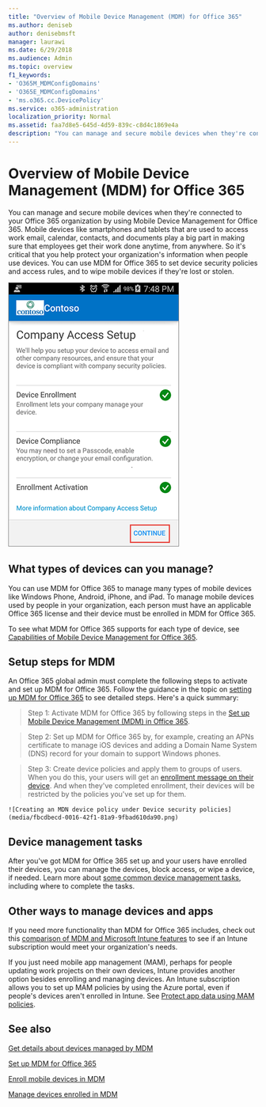 ```yaml
---
title: "Overview of Mobile Device Management (MDM) for Office 365"
ms.author: deniseb
author: denisebmsft
manager: laurawi
ms.date: 6/29/2018
ms.audience: Admin
ms.topic: overview
f1_keywords:
- 'O365M_MDMConfigDomains'
- 'O365E_MDMConfigDomains'
- 'ms.o365.cc.DevicePolicy'
ms.service: o365-administration
localization_priority: Normal
ms.assetid: faa7d8e5-645d-4d59-839c-c8d4c1869e4a
description: "You can manage and secure mobile devices when they're connected to your Office 365 organization by using Mobile Device Management for Office 365. Mobile devices like smartphones and tablets that are used to access work email, calendar, contacts, and documents play a big part in making sure that employees get their work done anytime, from anywhere. So it's critical that you help protect your organization's information when people use devices. You can use MDM for Office 365 to set device security policies and access rules, and to wipe mobile devices if they're lost or stolen."
---
```


# Overview of Mobile Device Management (MDM) for Office 365

You can manage and secure mobile devices when they're connected to your Office 365 organization by using Mobile Device Management for Office 365. Mobile devices like smartphones and tablets that are used to access work email, calendar, contacts, and documents play a big part in making sure that employees get their work done anytime, from anywhere. So it's critical that you help protect your organization's information when people use devices. You can use MDM for Office 365 to set device security policies and access rules, and to wipe mobile devices if they're lost or stolen.
  
![MDM on Android phone](media/69b9a9f6-13ac-4e36-99ca-95e82e0375aa.png)
  
## What types of devices can you manage?

You can use MDM for Office 365 to manage many types of mobile devices like Windows Phone, Android, iPhone, and iPad. To manage mobile devices used by people in your organization, each person must have an applicable Office 365 license and their device must be enrolled in MDM for Office 365. 
  
To see what MDM for Office 365 supports for each type of device, see [Capabilities of Mobile Device Management for Office 365](capabilities-of-mobile-device-management.md).
  
## Setup steps for MDM

An Office 365 global admin must complete the following steps to activate and set up MDM for Office 365. Follow the guidance in the topic on [setting up MDM for Office 365](set-up-mobile-device-management.md) to see detailed steps. Here's a quick summary: 
  
> Step 1: Activate MDM for Office 365 by following steps in the [Set up Mobile Device Management (MDM) in Office 365](set-up-mobile-device-management.md).
    
> Step 2: Set up MDM for Office 365 by, for example, creating an APNs certificate to manage iOS devices and adding a Domain Name System (DNS) record for your domain to support Windows phones.
    
> Step 3: Create device policies and apply them to groups of users. When you do this, your users will get an [enrollment message on their device](enroll-your-mobile-device.md). And when they've completed enrollment, their devices will be restricted by the policies you've set up for them.
    
    ![Creating an MDN device policy under Device security policies](media/fbcdbecd-0016-42f1-81a9-9fbad610da90.png)
  
## Device management tasks
<a name="BKMK_DevMgtTasks"> </a>

After you've got MDM for Office 365 set up and your users have enrolled their devices, you can manage the devices, block access, or wipe a device, if needed. Learn more about [some common device management tasks](manage-devices-in-mdm.md), including where to complete the tasks.
  
## Other ways to manage devices and apps
<a name="BKMK_OtherMgt"> </a>

If you need more functionality than MDM for Office 365 includes, check out this [comparison of MDM and Microsoft Intune features](choose-between-mdm-and-intune.md) to see if an Intune subscription would meet your organization's needs. 
  
If you just need mobile app management (MAM), perhaps for people updating work projects on their own devices, Intune provides another option besides enrolling and managing devices. An Intune subscription allows you to set up MAM policies by using the Azure portal, even if people's devices aren't enrolled in Intune. See [Protect app data using MAM policies](https://go.microsoft.com/fwlink/?LinkId=825439). 
  
## See also
<a name="BKMK_OtherMgt"> </a>

[Get details about devices managed by MDM](get-details-about-mdm-managed-devices.md)

[Set up MDM for Office 365](set-up-mobile-device-management.md)
  
[Enroll mobile devices in MDM](enroll-your-mobile-device.md)
  
[Manage devices enrolled in MDM](manage-devices-in-mdm.md)

